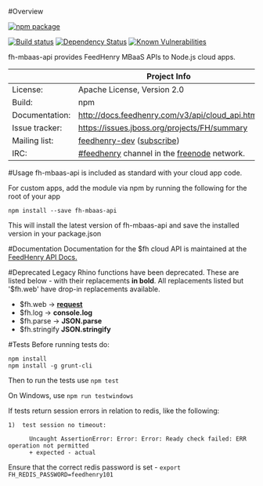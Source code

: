 #Overview

[![npm package](https://nodei.co/npm/fh-mbaas-api.png?downloads=true&downloadRank=true&stars=true)](https://nodei.co/npm/fh-mbaas-api/)

[![Build status](https://img.shields.io/travis/feedhenry/fh-mbaas-api/master.svg?style=flat-square)](https://travis-ci.org/feedhenry/fh-mbaas-api)
[![Dependency Status](https://img.shields.io/david/feedhenry/fh-mbaas-api.svg?style=flat-square)](https://david-dm.org/feedhenry/fh-mbaas-api)
[![Known Vulnerabilities](https://snyk.io/test/npm/fh-mbaas-api/badge.svg?style=flat-square)](https://snyk.io/test/npm/fh-mbaas-api)


fh-mbaas-api provides FeedHenry MBaaS APIs to Node.js cloud apps.

|                 | Project Info  |
| --------------- | ------------- |
| License:        | Apache License, Version 2.0  |
| Build:          | npm  |
| Documentation:  | http://docs.feedhenry.com/v3/api/cloud_api.html  |
| Issue tracker:  | https://issues.jboss.org/projects/FH/summary  |
| Mailing list:   | [feedhenry-dev](https://www.redhat.com/archives/feedhenry-dev/) ([subscribe](https://www.redhat.com/mailman/listinfo/feedhenry-dev))  |
| IRC:            | [#feedhenry](https://webchat.freenode.net/?channels=feedhenry) channel in the [freenode](http://freenode.net/) network.  |

#Usage
fh-mbaas-api is included as standard with your cloud app code.

For custom apps, add the module via npm by running the following for the root of your app

```
npm install --save fh-mbaas-api
```

This will install the latest version of fh-mbaas-api and save the installed version in your package.json

#Documentation
Documentation for the $fh cloud API is maintained at the [FeedHenry API Docs.](http://docs.feedhenry.com/v3/api/cloud_api.html)

#Deprecated
Legacy Rhino functions have been deprecated. These are listed below - with their replacements **in bold**. All replacements listed but '$fh.web' have drop-in replacements available.  

* $fh.web -> **[request](https://github.com/mikeal/request)**
* $fh.log -> **console.log**
* $fh.parse -> **JSON.parse**
* $fh.stringify  **JSON.stringify**

#Tests
Before running tests do:

```
npm install
npm install -g grunt-cli
```

Then to run the tests use ```npm test```

On Windows, use ```npm run testwindows```

If tests return session errors in relation to redis, like the following:

```
1)  test session no timeout:

      Uncaught AssertionError: Error: Error: Ready check failed: ERR operation not permitted
      + expected - actual
```

Ensure that the correct redis password is set - `export FH_REDIS_PASSWORD=feedhenry101`